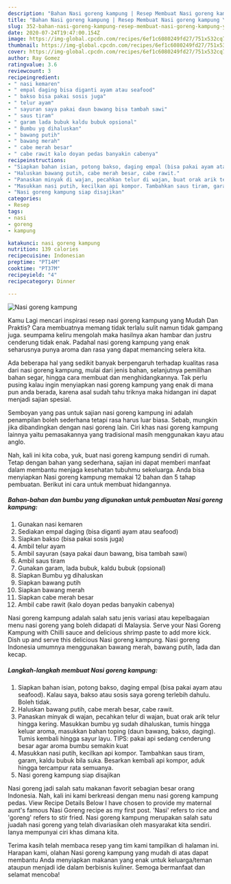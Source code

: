 ```yaml
---
description: "Bahan Nasi goreng kampung | Resep Membuat Nasi goreng kampung Yang Lezat"
title: "Bahan Nasi goreng kampung | Resep Membuat Nasi goreng kampung Yang Lezat"
slug: 352-bahan-nasi-goreng-kampung-resep-membuat-nasi-goreng-kampung-yang-lezat
date: 2020-07-24T19:47:00.154Z
image: https://img-global.cpcdn.com/recipes/6ef1c6080249fd27/751x532cq70/nasi-goreng-kampung-foto-resep-utama.jpg
thumbnail: https://img-global.cpcdn.com/recipes/6ef1c6080249fd27/751x532cq70/nasi-goreng-kampung-foto-resep-utama.jpg
cover: https://img-global.cpcdn.com/recipes/6ef1c6080249fd27/751x532cq70/nasi-goreng-kampung-foto-resep-utama.jpg
author: Ray Gomez
ratingvalue: 3.6
reviewcount: 3
recipeingredient:
- " nasi kemaren"
- " empal daging bisa diganti ayam atau seafood"
- " bakso bisa pakai sosis juga"
- " telur ayam"
- " sayuran saya pakai daun bawang bisa tambah sawi"
- " saus tiram"
- " garam lada bubuk kaldu bubuk opsional"
- " Bumbu yg dihaluskan"
- " bawang putih"
- " bawang merah"
- " cabe merah besar"
- " cabe rawit kalo doyan pedas banyakin cabenya"
recipeinstructions:
- "Siapkan bahan isian, potong bakso, daging empal (bisa pakai ayam atau seafood). Kalau saya, bakso atau sosis saya goreng terlebih dahulu. Boleh tidak."
- "Haluskan bawang putih, cabe merah besar, cabe rawit."
- "Panaskan minyak di wajan, pecahkan telur di wajan, buat orak arik telur hingga kering. Masukkan bumbu yg sudah dihaluskan, tumis hingga keluar aroma, masukkan bahan toping (daun bawang, bakso, daging). Tumis kembali hingga sayur layu. TIPS: pakai api sedang cenderung besar agar aroma bumbu semakin kuat"
- "Masukkan nasi putih, kecilkan api kompor. Tambahkan saus tiram, garam, kaldu bubuk bila suka. Besarkan kembali api kompor, aduk hingga tercampur rata semuanya."
- "Nasi goreng kampung siap disajikan"
categories:
- Resep
tags:
- nasi
- goreng
- kampung

katakunci: nasi goreng kampung 
nutrition: 139 calories
recipecuisine: Indonesian
preptime: "PT14M"
cooktime: "PT37M"
recipeyield: "4"
recipecategory: Dinner

---
```



![Nasi goreng kampung](https://img-global.cpcdn.com/recipes/6ef1c6080249fd27/751x532cq70/nasi-goreng-kampung-foto-resep-utama.jpg)

Kamu Lagi mencari inspirasi resep nasi goreng kampung yang Mudah Dan Praktis? Cara membuatnya memang tidak terlalu sulit namun tidak gampang juga. seumpama keliru mengolah maka hasilnya akan hambar dan justru cenderung tidak enak. Padahal nasi goreng kampung yang enak seharusnya punya aroma dan rasa yang dapat memancing selera kita.

Ada beberapa hal yang sedikit banyak berpengaruh terhadap kualitas rasa dari nasi goreng kampung, mulai dari jenis bahan, selanjutnya pemilihan bahan segar, hingga cara membuat dan menghidangkannya. Tak perlu pusing kalau ingin menyiapkan nasi goreng kampung yang enak di mana pun anda berada, karena asal sudah tahu triknya maka hidangan ini dapat menjadi sajian spesial.

Semboyan yang pas untuk sajian nasi goreng kampung ini adalah penampilan boleh sederhana tetapi rasa harus luar biasa. Sebab, mungkin jika dibandingkan dengan nasi goreng lain. Ciri khas nasi goreng kampung lainnya yaitu pemasakannya yang tradisional masih menggunakan kayu atau anglo.


Nah, kali ini kita coba, yuk, buat nasi goreng kampung sendiri di rumah. Tetap dengan bahan yang sederhana, sajian ini dapat memberi manfaat dalam membantu menjaga kesehatan tubuhmu sekeluarga. Anda bisa menyiapkan Nasi goreng kampung memakai 12 bahan dan 5 tahap pembuatan. Berikut ini cara untuk membuat hidangannya.

<!--inarticleads1-->

##### Bahan-bahan dan bumbu yang digunakan untuk pembuatan Nasi goreng kampung:

1. Gunakan  nasi kemaren
1. Sediakan  empal daging (bisa diganti ayam atau seafood)
1. Siapkan  bakso (bisa pakai sosis juga)
1. Ambil  telur ayam
1. Ambil  sayuran (saya pakai daun bawang, bisa tambah sawi)
1. Ambil  saus tiram
1. Gunakan  garam, lada bubuk, kaldu bubuk (opsional)
1. Siapkan  Bumbu yg dihaluskan
1. Siapkan  bawang putih
1. Siapkan  bawang merah
1. Siapkan  cabe merah besar
1. Ambil  cabe rawit (kalo doyan pedas banyakin cabenya)


Nasi goreng kampung adalah salah satu jenis variasi atau kepelbagaian menu nasi goreng yang boleh didapati di Malaysia. Serve your Nasi Goreng Kampung with Chilli sauce and delicious shrimp paste to add more kick. Dish up and serve this delicious Nasi goreng kampung. Nasi goreng Indonesia umumnya menggunakan bawang merah, bawang putih, lada dan kecap. 

<!--inarticleads2-->

##### Langkah-langkah membuat Nasi goreng kampung:

1. Siapkan bahan isian, potong bakso, daging empal (bisa pakai ayam atau seafood). Kalau saya, bakso atau sosis saya goreng terlebih dahulu. Boleh tidak.
1. Haluskan bawang putih, cabe merah besar, cabe rawit.
1. Panaskan minyak di wajan, pecahkan telur di wajan, buat orak arik telur hingga kering. Masukkan bumbu yg sudah dihaluskan, tumis hingga keluar aroma, masukkan bahan toping (daun bawang, bakso, daging). Tumis kembali hingga sayur layu. TIPS: pakai api sedang cenderung besar agar aroma bumbu semakin kuat
1. Masukkan nasi putih, kecilkan api kompor. Tambahkan saus tiram, garam, kaldu bubuk bila suka. Besarkan kembali api kompor, aduk hingga tercampur rata semuanya.
1. Nasi goreng kampung siap disajikan


Nasi goreng jadi salah satu makanan favorit sebagian besar orang Indonesia. Nah, kali ini kami berkreasi dengan menu nasi goreng kampung pedas. View Recipe Details Below I have chosen to provide my maternal aunt&#39;s famous Nasi Goreng recipe as my first post. &#39;Nasi&#39; refers to rice and &#39;goreng&#39; refers to stir fried. Nasi goreng kampung merupakan salah satu juadah nasi goreng yang telah divariasikan oleh masyarakat kita sendiri. Ianya mempunyai ciri khas dimana kita. 

Terima kasih telah membaca resep yang tim kami tampilkan di halaman ini. Harapan kami, olahan Nasi goreng kampung yang mudah di atas dapat membantu Anda menyiapkan makanan yang enak untuk keluarga/teman ataupun menjadi ide dalam berbisnis kuliner. Semoga bermanfaat dan selamat mencoba!
